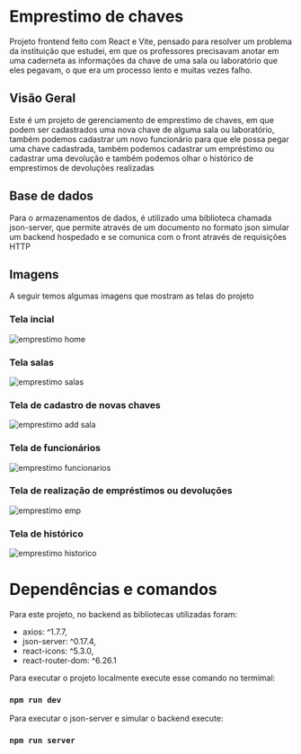 # Emprestimo de chaves

Projeto frontend feito com React e Vite, pensado para resolver um problema da instituição que estudei, em que os professores precisavam anotar em uma caderneta as informações da chave de uma sala ou laboratório que eles pegavam, o que era um processo lento e muitas vezes falho.

## Visão Geral

Este é um projeto de gerenciamento de emprestimo de chaves, em que podem ser cadastrados uma nova chave de alguma sala ou laboratório, também podemos cadastrar um novo funcionário para que ele possa pegar uma chave cadastrada, também podemos cadastrar um empréstimo ou cadastrar uma devolução e também podemos olhar o histórico de emprestimos de devoluções realizadas

## Base de dados

Para o armazenamentos de dados, é utilizado uma biblioteca chamada json-server, que permite através de um documento no formato json simular um backend hospedado e se comunica com o front através de requisições HTTP

## Imagens 

A seguir temos algumas imagens que mostram as telas do projeto

### Tela incial
![emprestimo home](https://github.com/user-attachments/assets/43d26c96-8648-46b8-9519-a93d2ba845d6)

### Tela salas
![emprestimo salas](https://github.com/user-attachments/assets/8e780f59-5c83-463f-800a-6af811c49034)

### Tela de cadastro de novas chaves
![emprestimo add sala](https://github.com/user-attachments/assets/14d25d30-4612-4f7e-bbd2-7134bb933816)

### Tela de funcionários
![emprestimo funcionarios](https://github.com/user-attachments/assets/99375089-bc5d-4959-b8a7-4cfacd3e619a)

### Tela de realização de empréstimos ou devoluções
![emprestimo emp](https://github.com/user-attachments/assets/1f68416b-0592-40e6-8fa5-a91a13cb60b4)

### Tela de histórico
![emprestimo historico](https://github.com/user-attachments/assets/ea0f8e75-f6e6-4f7e-99aa-64a193edfca9)

# Dependências e comandos

Para este projeto, no backend as bibliotecas utilizadas foram:
- axios: ^1.7.7,
- json-server: ^0.17.4,
- react-icons: ^5.3.0,
- react-router-dom: ^6.26.1
  
Para executar o projeto localmente execute esse comando no termimal:

### `npm run dev`

Para executar o json-server e simular o backend execute:

### `npm run server`